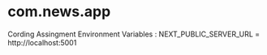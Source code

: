 # com.news.app
Cording Assingment
Environment Variables :
NEXT_PUBLIC_SERVER_URL = http://localhost:5001
